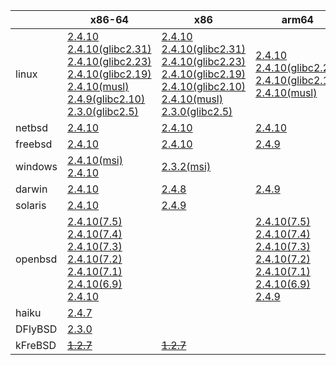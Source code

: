 ||x86-64|x86|arm64|ppc64le|ppc|riscv64|armhf|armel|sparc|mips|mipsel|alpha|
| --- | --- | --- | --- | --- | --- | --- | --- | --- | --- | --- | --- | --- |
|linux|[2.4.10](https://github.com/roswell/sbcl_bin/releases/download/2.4.10/sbcl-2.4.10-x86-64-linux-binary.tar.bz2)<br />[2.4.10(glibc2.31)](https://github.com/roswell/sbcl_bin/releases/download/2.4.10/sbcl-2.4.10-x86-64-linux-glibc2.31-binary.tar.bz2)<br />[2.4.10(glibc2.23)](https://github.com/roswell/sbcl_bin/releases/download/2.4.10/sbcl-2.4.10-x86-64-linux-glibc2.23-binary.tar.bz2)<br />[2.4.10(glibc2.19)](https://github.com/roswell/sbcl_bin/releases/download/2.4.10/sbcl-2.4.10-x86-64-linux-glibc2.19-binary.tar.bz2)<br />[2.4.10(musl)](https://github.com/roswell/sbcl_bin/releases/download/2.4.10/sbcl-2.4.10-x86-64-linux-musl-binary.tar.bz2)<br />[2.4.9(glibc2.10)](https://github.com/roswell/sbcl_bin/releases/download/2.4.9/sbcl-2.4.9-x86-64-linux-glibc2.10-binary.tar.bz2)<br />[2.3.0(glibc2.5)](https://github.com/roswell/sbcl_bin/releases/download/2.3.0/sbcl-2.3.0-x86-64-linux-glibc2.5-binary.tar.bz2)<br />|[2.4.10](https://github.com/roswell/sbcl_bin/releases/download/2.4.10/sbcl-2.4.10-x86-linux-binary.tar.bz2)<br />[2.4.10(glibc2.31)](https://github.com/roswell/sbcl_bin/releases/download/2.4.10/sbcl-2.4.10-x86-linux-glibc2.31-binary.tar.bz2)<br />[2.4.10(glibc2.23)](https://github.com/roswell/sbcl_bin/releases/download/2.4.10/sbcl-2.4.10-x86-linux-glibc2.23-binary.tar.bz2)<br />[2.4.10(glibc2.19)](https://github.com/roswell/sbcl_bin/releases/download/2.4.10/sbcl-2.4.10-x86-linux-glibc2.19-binary.tar.bz2)<br />[2.4.10(glibc2.10)](https://github.com/roswell/sbcl_bin/releases/download/2.4.10/sbcl-2.4.10-x86-linux-glibc2.10-binary.tar.bz2)<br />[2.4.10(musl)](https://github.com/roswell/sbcl_bin/releases/download/2.4.10/sbcl-2.4.10-x86-linux-musl-binary.tar.bz2)<br />[2.3.0(glibc2.5)](https://github.com/roswell/sbcl_bin/releases/download/2.3.0/sbcl-2.3.0-x86-linux-glibc2.5-binary.tar.bz2)<br />|[2.4.10](https://github.com/roswell/sbcl_bin/releases/download/2.4.10/sbcl-2.4.10-arm64-linux-binary.tar.bz2)<br />[2.4.10(glibc2.23)](https://github.com/roswell/sbcl_bin/releases/download/2.4.10/sbcl-2.4.10-arm64-linux-glibc2.23-binary.tar.bz2)<br />[2.4.10(glibc2.19)](https://github.com/roswell/sbcl_bin/releases/download/2.4.10/sbcl-2.4.10-arm64-linux-glibc2.19-binary.tar.bz2)<br />[2.4.10(musl)](https://github.com/roswell/sbcl_bin/releases/download/2.4.10/sbcl-2.4.10-arm64-linux-musl-binary.tar.bz2)<br />|[2.4.10](https://github.com/roswell/sbcl_bin/releases/download/2.4.10/sbcl-2.4.10-ppc64le-linux-binary.tar.bz2)<br />[2.4.10(glibc2.23)](https://github.com/roswell/sbcl_bin/releases/download/2.4.10/sbcl-2.4.10-ppc64le-linux-glibc2.23-binary.tar.bz2)<br />[2.4.10(glibc2.19)](https://github.com/roswell/sbcl_bin/releases/download/2.4.10/sbcl-2.4.10-ppc64le-linux-glibc2.19-binary.tar.bz2)<br />|[2.4.8](https://github.com/roswell/sbcl_bin/releases/download/2.4.8/sbcl-2.4.8-ppc-linux-binary.tar.bz2)<br />|[2.4.8](https://github.com/roswell/sbcl_bin/releases/download/2.4.8/sbcl-2.4.8-riscv64-linux-binary.tar.bz2)<br />|[2.4.8](https://github.com/roswell/sbcl_bin/releases/download/2.4.8/sbcl-2.4.8-armhf-linux-binary.tar.bz2)<br />[2.4.8(glibc2.19)](https://github.com/roswell/sbcl_bin/releases/download/2.4.8/sbcl-2.4.8-armhf-linux-glibc2.19-binary.tar.bz2)<br />[2.4.8(glibc2.13)](https://github.com/roswell/sbcl_bin/releases/download/2.4.8/sbcl-2.4.8-armhf-linux-glibc2.13-binary.tar.bz2)<br />|[2.4.9](https://github.com/roswell/sbcl_bin/releases/download/2.4.9/sbcl-2.4.9-armel-linux-binary.tar.bz2)<br />|~~[1.4.1](https://github.com/roswell/sbcl_bin/releases/download/1.4.1/sbcl-1.4.1-sparc-linux-binary.tar.bz2)~~<br />|~~[1.0.23](https://github.com/roswell/sbcl_bin/releases/download/1.0.23/sbcl-1.0.23-mips-linux-binary.tar.bz2)~~<br />|~~[1.0.28](https://github.com/roswell/sbcl_bin/releases/download/1.0.28/sbcl-1.0.28-mipsel-linux-binary.tar.bz2)~~<br />|~~[1.0.28](https://github.com/roswell/sbcl_bin/releases/download/1.0.28/sbcl-1.0.28-alpha-linux-binary.tar.bz2)~~<br />|
|netbsd|[2.4.10](https://github.com/roswell/sbcl_bin/releases/download/2.4.10/sbcl-2.4.10-x86-64-netbsd-binary.tar.bz2)<br />|[2.4.10](https://github.com/roswell/sbcl_bin/releases/download/2.4.10/sbcl-2.4.10-x86-netbsd-binary.tar.bz2)<br />|[2.4.10](https://github.com/roswell/sbcl_bin/releases/download/2.4.10/sbcl-2.4.10-arm64-netbsd-binary.tar.bz2)<br />||~~[1.0.23](https://github.com/roswell/sbcl_bin/releases/download/1.0.23/sbcl-1.0.23-powerpc-netbsd-binary.tar.bz2)~~<br />||||||||
|freebsd|[2.4.10](https://github.com/roswell/sbcl_bin/releases/download/2.4.10/sbcl-2.4.10-x86-64-freebsd-binary.tar.bz2)<br />|[2.4.10](https://github.com/roswell/sbcl_bin/releases/download/2.4.10/sbcl-2.4.10-x86-freebsd-binary.tar.bz2)<br />|[2.4.9](https://github.com/roswell/sbcl_bin/releases/download/2.4.9/sbcl-2.4.9-arm64-freebsd-binary.tar.bz2)<br />||||||||||
|windows|[2.4.10(msi)](https://github.com/roswell/sbcl_bin/releases/download/2.4.10/sbcl-2.4.10-x86-64-windows-binary.msi)<br />[2.4.10](https://github.com/roswell/sbcl_bin/releases/download/2.4.10/sbcl-2.4.10-x86-64-windows-binary.tar.bz2)<br />|[2.3.2(msi)](https://github.com/roswell/sbcl_bin/releases/download/2.3.2/sbcl-2.3.2-x86-windows-binary.msi)<br />|||||||||||
|darwin|[2.4.10](https://github.com/roswell/sbcl_bin/releases/download/2.4.10/sbcl-2.4.10-x86-64-darwin-binary.tar.bz2)<br />|[2.4.8](https://github.com/roswell/sbcl_bin/releases/download/2.4.8/sbcl-2.4.8-x86-darwin-binary.tar.bz2)<br />|[2.4.9](https://github.com/roswell/sbcl_bin/releases/download/2.4.9/sbcl-2.4.9-arm64-darwin-binary.tar.bz2)<br />||[2.4.8](https://github.com/roswell/sbcl_bin/releases/download/2.4.8/sbcl-2.4.8-ppc-darwin-binary.tar.bz2)<br />||||||||
|solaris|[2.4.10](https://github.com/roswell/sbcl_bin/releases/download/2.4.10/sbcl-2.4.10-x86-64-solaris-binary.tar.bz2)<br />|[2.4.9](https://github.com/roswell/sbcl_bin/releases/download/2.4.9/sbcl-2.4.9-x86-solaris-binary.tar.bz2)<br />|||||||~~[2.0.4](https://github.com/roswell/sbcl_bin/releases/download/2.0.4/sbcl-2.0.4-sparc-solaris-binary.tar.bz2)~~<br />||||
|openbsd|[2.4.10(7.5)](https://github.com/roswell/sbcl_bin/releases/download/2.4.10/sbcl-2.4.10-x86-64-openbsd-7.5-binary.tar.bz2)<br />[2.4.10(7.4)](https://github.com/roswell/sbcl_bin/releases/download/2.4.10/sbcl-2.4.10-x86-64-openbsd-7.4-binary.tar.bz2)<br />[2.4.10(7.3)](https://github.com/roswell/sbcl_bin/releases/download/2.4.10/sbcl-2.4.10-x86-64-openbsd-7.3-binary.tar.bz2)<br />[2.4.10(7.2)](https://github.com/roswell/sbcl_bin/releases/download/2.4.10/sbcl-2.4.10-x86-64-openbsd-7.2-binary.tar.bz2)<br />[2.4.10(7.1)](https://github.com/roswell/sbcl_bin/releases/download/2.4.10/sbcl-2.4.10-x86-64-openbsd-7.1-binary.tar.bz2)<br />[2.4.10(6.9)](https://github.com/roswell/sbcl_bin/releases/download/2.4.10/sbcl-2.4.10-x86-64-openbsd-6.9-binary.tar.bz2)<br />[2.4.10](https://github.com/roswell/sbcl_bin/releases/download/2.4.10/sbcl-2.4.10-x86-64-openbsd-binary.tar.bz2)<br />||[2.4.10(7.5)](https://github.com/roswell/sbcl_bin/releases/download/2.4.10/sbcl-2.4.10-arm64-openbsd-7.5-binary.tar.bz2)<br />[2.4.10(7.4)](https://github.com/roswell/sbcl_bin/releases/download/2.4.10/sbcl-2.4.10-arm64-openbsd-7.4-binary.tar.bz2)<br />[2.4.10(7.3)](https://github.com/roswell/sbcl_bin/releases/download/2.4.10/sbcl-2.4.10-arm64-openbsd-7.3-binary.tar.bz2)<br />[2.4.10(7.2)](https://github.com/roswell/sbcl_bin/releases/download/2.4.10/sbcl-2.4.10-arm64-openbsd-7.2-binary.tar.bz2)<br />[2.4.10(7.1)](https://github.com/roswell/sbcl_bin/releases/download/2.4.10/sbcl-2.4.10-arm64-openbsd-7.1-binary.tar.bz2)<br />[2.4.10(6.9)](https://github.com/roswell/sbcl_bin/releases/download/2.4.10/sbcl-2.4.10-arm64-openbsd-6.9-binary.tar.bz2)<br />[2.4.9](https://github.com/roswell/sbcl_bin/releases/download/2.4.9/sbcl-2.4.9-arm64-openbsd-binary.tar.bz2)<br />||||||||||
|haiku|[2.4.7](https://github.com/roswell/sbcl_bin/releases/download/2.4.7/sbcl-2.4.7-x86-64-haiku-binary.tar.bz2)<br />||||||||||||
|DFlyBSD|[2.3.0](https://github.com/roswell/sbcl_bin/releases/download/2.3.0/sbcl-2.3.0-x86-64-DFlyBSD-binary.tar.bz2)<br />||||||||||||
|kFreBSD|~~[1.2.7](https://github.com/roswell/sbcl_bin/releases/download/1.2.7/sbcl-1.2.7-x86-64-debian-kfreebsd-binary.tar.bz2)~~<br />|~~[1.2.7](https://github.com/roswell/sbcl_bin/releases/download/1.2.7/sbcl-1.2.7-x86-debian-kfreebsd-binary.tar.bz2)~~<br />|||||||||||
